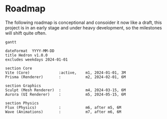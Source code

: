 # Roadmap
The following roadmap is conceptional and consoider it now like a draft, this project is in an early stage and under heavy development, so the milestones will shift quite often.

```mermaid
gantt

dateFormat  YYYY-MM-DD
title Hedron v1.0.0
excludes weekdays 2024-01-01

section Core
Vite (Core)             :active,    m1, 2024-01-01, 3M
Prisma (Renderer)       :           m2, 2024-02-01, 6M

section Graphics
Sculpt (Mesh Renderer)  :           m4, 2024-03-15, 6M
Aurora (UI Renderer)    :           m5, 2024-05-15, 6M

section Physics
Flux (Physics)          :           m6, after m5, 6M
Wave (Animations)       :           m7, after m6, 6M
```
